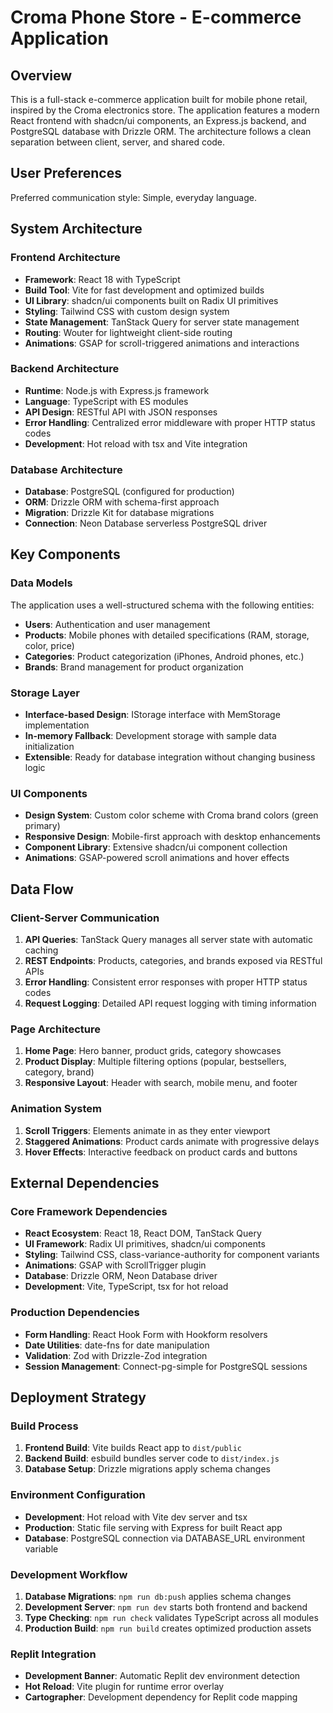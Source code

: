 # Croma Phone Store - E-commerce Application

## Overview

This is a full-stack e-commerce application built for mobile phone retail, inspired by the Croma electronics store. The application features a modern React frontend with shadcn/ui components, an Express.js backend, and PostgreSQL database with Drizzle ORM. The architecture follows a clean separation between client, server, and shared code.

## User Preferences

Preferred communication style: Simple, everyday language.

## System Architecture

### Frontend Architecture
- **Framework**: React 18 with TypeScript
- **Build Tool**: Vite for fast development and optimized builds
- **UI Library**: shadcn/ui components built on Radix UI primitives
- **Styling**: Tailwind CSS with custom design system
- **State Management**: TanStack Query for server state management
- **Routing**: Wouter for lightweight client-side routing
- **Animations**: GSAP for scroll-triggered animations and interactions

### Backend Architecture
- **Runtime**: Node.js with Express.js framework
- **Language**: TypeScript with ES modules
- **API Design**: RESTful API with JSON responses
- **Error Handling**: Centralized error middleware with proper HTTP status codes
- **Development**: Hot reload with tsx and Vite integration

### Database Architecture
- **Database**: PostgreSQL (configured for production)
- **ORM**: Drizzle ORM with schema-first approach
- **Migration**: Drizzle Kit for database migrations
- **Connection**: Neon Database serverless PostgreSQL driver

## Key Components

### Data Models
The application uses a well-structured schema with the following entities:
- **Users**: Authentication and user management
- **Products**: Mobile phones with detailed specifications (RAM, storage, color, price)
- **Categories**: Product categorization (iPhones, Android phones, etc.)
- **Brands**: Brand management for product organization

### Storage Layer
- **Interface-based Design**: IStorage interface with MemStorage implementation
- **In-memory Fallback**: Development storage with sample data initialization
- **Extensible**: Ready for database integration without changing business logic

### UI Components
- **Design System**: Custom color scheme with Croma brand colors (green primary)
- **Responsive Design**: Mobile-first approach with desktop enhancements
- **Component Library**: Extensive shadcn/ui component collection
- **Animations**: GSAP-powered scroll animations and hover effects

## Data Flow

### Client-Server Communication
1. **API Queries**: TanStack Query manages all server state with automatic caching
2. **REST Endpoints**: Products, categories, and brands exposed via RESTful APIs
3. **Error Handling**: Consistent error responses with proper HTTP status codes
4. **Request Logging**: Detailed API request logging with timing information

### Page Architecture
1. **Home Page**: Hero banner, product grids, category showcases
2. **Product Display**: Multiple filtering options (popular, bestsellers, category, brand)
3. **Responsive Layout**: Header with search, mobile menu, and footer

### Animation System
1. **Scroll Triggers**: Elements animate in as they enter viewport
2. **Staggered Animations**: Product cards animate with progressive delays
3. **Hover Effects**: Interactive feedback on product cards and buttons

## External Dependencies

### Core Framework Dependencies
- **React Ecosystem**: React 18, React DOM, TanStack Query
- **UI Framework**: Radix UI primitives, shadcn/ui components
- **Styling**: Tailwind CSS, class-variance-authority for component variants
- **Animations**: GSAP with ScrollTrigger plugin
- **Database**: Drizzle ORM, Neon Database driver
- **Development**: Vite, TypeScript, tsx for hot reload

### Production Dependencies
- **Form Handling**: React Hook Form with Hookform resolvers
- **Date Utilities**: date-fns for date manipulation
- **Validation**: Zod with Drizzle-Zod integration
- **Session Management**: Connect-pg-simple for PostgreSQL sessions

## Deployment Strategy

### Build Process
1. **Frontend Build**: Vite builds React app to `dist/public`
2. **Backend Build**: esbuild bundles server code to `dist/index.js`
3. **Database Setup**: Drizzle migrations apply schema changes

### Environment Configuration
- **Development**: Hot reload with Vite dev server and tsx
- **Production**: Static file serving with Express for built React app
- **Database**: PostgreSQL connection via DATABASE_URL environment variable

### Development Workflow
1. **Database Migrations**: `npm run db:push` applies schema changes
2. **Development Server**: `npm run dev` starts both frontend and backend
3. **Type Checking**: `npm run check` validates TypeScript across all modules
4. **Production Build**: `npm run build` creates optimized production assets

### Replit Integration
- **Development Banner**: Automatic Replit dev environment detection
- **Hot Reload**: Vite plugin for runtime error overlay
- **Cartographer**: Development dependency for Replit code mapping